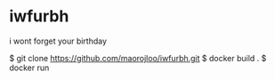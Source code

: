 # iwfurbh
i wont forget your birthday


$ git clone https://github.com/maorojloo/iwfurbh.git
$ docker build .
$ docker run <CONTAINER ID>

